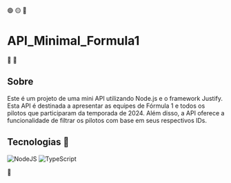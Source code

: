 🟢 🟡 🔴

# API_Minimal_Formula1

:car: :car:

## Sobre

Este é um projeto de uma mini API utilizando Node.js e o framework Justify. Esta API é destinada a apresentar as equipes de Fórmula 1 e todos os pilotos que participaram da temporada de 2024. Além disso, a API oferece a funcionalidade de filtrar os pilotos com base em seus respectivos IDs.

## Tecnologias :gem:

![NodeJS](https://img.shields.io/badge/node.js-6DA55F?style=for-the-badge&logo=node.js&logoColor=white)
![TypeScript](https://img.shields.io/badge/typescript-%23007ACC.svg?style=for-the-badge&logo=typescript&logoColor=white)


:memo: